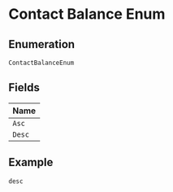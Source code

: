 
# Contact Balance Enum

## Enumeration

`ContactBalanceEnum`

## Fields

| Name |
|  --- |
| `Asc` |
| `Desc` |

## Example

```
desc
```

